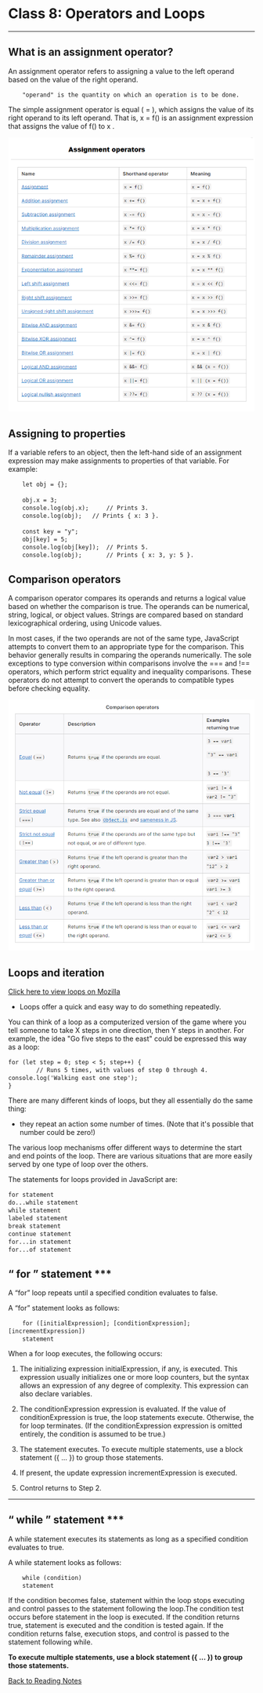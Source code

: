 # Class 8: Operators and Loops

---

## What is an assignment operator?

An assignment operator refers to assigning a value to the left operand based on the value of the right operand.

        "operand" is the quantity on which an operation is to be done.

The simple assignment operator is equal ( = ), which assigns the value of its right operand to its left operand. That is, x = f() is an assignment expression that assigns the value of f() to x .

![](assignment-operators.png)

## Assigning to properties

If a variable refers to an object, then the left-hand side of an assignment expression may make assignments to properties of that variable. For example:

        let obj = {};

        obj.x = 3;
        console.log(obj.x); 	// Prints 3.
        console.log(obj); 	// Prints { x: 3 }.

        const key = "y";
        obj[key] = 5;
        console.log(obj[key]); 	// Prints 5.
        console.log(obj); 		// Prints { x: 3, y: 5 }.

## Comparison operators

A comparison operator compares its operands and returns a logical value based on whether the comparison is true. The operands can be numerical, string, logical, or object values. Strings are compared based on standard lexicographical ordering, using Unicode values.

In most cases, if the two operands are not of the same type, JavaScript attempts to convert them to an appropriate type for the comparison. This behavior generally results in comparing the operands numerically. The sole exceptions to type conversion within comparisons involve the === and !== operators, which perform strict equality and inequality comparisons. These operators do not attempt to convert the operands to compatible types before checking equality.

![View Comparison operators](comparison-operators.png)

## Loops and iteration

[Click here to view loops on Mozilla](https://developer.mozilla.org/en-US/docs/Web/JavaScript/Guide/Loops_and_iteration)

- Loops offer a quick and easy way to do something repeatedly. 

You can think of a loop as a computerized version of the game where you tell someone to take X steps in one direction, then Y steps in another. For example, the idea "Go five steps to the east" could be expressed this way as a loop:
	
    for (let step = 0; step < 5; step++) {
            // Runs 5 times, with values of step 0 through 4.
    console.log('Walking east one step');
    }

There are many different kinds of loops, but they all essentially do the same thing: 

- they repeat an action some number of times. (Note that it's possible that number could be zero!)

The various loop mechanisms offer different ways to determine the start and end points of the loop. There are various situations that are more easily served by one type of loop over the others.

The statements for loops provided in JavaScript are:

    for statement
    do...while statement
    while statement
    labeled statement
    break statement
    continue statement
    for...in statement
    for...of statement

## “ for ” statement   ***

A “for” loop repeats until a specified condition evaluates to false. 

A “for” statement looks as follows:

        for ([initialExpression]; [conditionExpression]; [incrementExpression])
        statement

When a for loop executes, the following occurs:

1. The initializing expression initialExpression, if any, is executed. This expression usually initializes one or more loop counters, but the syntax allows an expression of any degree of complexity. This expression can also declare variables.

2. The conditionExpression expression is evaluated. If the value of conditionExpression is true, the loop statements execute. Otherwise, the for loop terminates. (If the conditionExpression expression is omitted entirely, the condition is assumed to be true.)

3. The statement executes. To execute multiple statements, use a block statement ({ ... }) to group those statements.

4. If present, the update expression incrementExpression is executed.

5. Control returns to Step 2.

---

## “ while ” statement  ***

A while statement executes its statements as long as a specified condition evaluates to true. 

A while statement looks as follows:

        while (condition)
        statement

If the condition becomes false, statement within the loop stops executing and control passes to the statement following the loop.The condition test occurs before statement in the loop is executed. If the condition returns true, statement is executed and the condition is tested again. If the condition returns false, execution stops, and control is passed to the statement following while.

**To execute multiple statements, use a block statement ({ ... }) to group those statements.**

[Back to Reading Notes](https://tomgtaylor.github.io/reading-notes)
